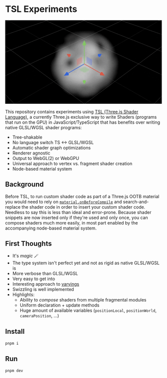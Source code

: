 # TSL Experiments

![Smoke](./smoke-2.gif)

This repository contains experiments using [TSL (Three.js Shader
Language)](https://github.com/mrdoob/three.js/wiki/Three.js-Shading-Language), a
currently Three.js exclusive way to write Shaders (programs that run on the GPU)
in JavaScript/TypeScript that has benefits over writing native GLSL/WGSL shader
programs:

- Tree-shakable
- No language switch TS <-> GLSL/WGSL
- Automatic shader graph optimizations
- Renderer agnostic
- Output to WebGL(2) or WebGPU
- Universal approach to vertex vs. fragment shader creation
- Node-based material system

## Background

Before TSL, to run custom shader code as part of a Three.js OOTB material you
would need to rely on
[`material.onBeforeCompile`](https://github.com/mrdoob/three.js/wiki/Three.js-Shading-Language#old)
and search-and-replace the shader code in order to insert your custom shader
code. Needless to say this is less than ideal and error-prone. Because shader
snippets are now inserted only if they're used and only once, you can compose
shaders much more easily, in most part enabled by the accompanying node-based
material system.

## First Thoughts

- It's _magic_ 🪄
- The type system isn't perfect yet and not as rigid as native GLSL/WGSL is
- More verbose than GLSL/WGSL
- Very easy to get into
- Interesting approach to [varyings](https://github.com/mrdoob/three.js/wiki/Three.js-Shading-Language#varying-node-name--null-)
- Swizzling is well implemented
- Highlights:
  - Ability to _compose_ shaders from multiple fragmental modules
  - Uniform declaration + update methods
  - Huge amount of available variables (`positionLocal`, `positionWorld`, `cameraPosition`, …)

## Install

```
pnpm i
```

## Run

```
pnpm dev
```
